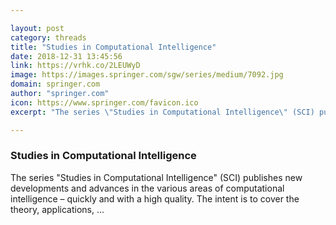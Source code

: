```yaml
---

layout: post
category: threads
title: "Studies in Computational Intelligence"
date: 2018-12-31 13:45:56
link: https://vrhk.co/2LEUWyD
image: https://images.springer.com/sgw/series/medium/7092.jpg
domain: springer.com
author: "springer.com"
icon: https://www.springer.com/favicon.ico
excerpt: "The series \"Studies in Computational Intelligence\" (SCI) publishes new developments and advances in the various areas of computational intelligence – quickly and with a high quality. The intent is to cover the theory, applications, ..."

---
```


### Studies in Computational Intelligence

The series "Studies in Computational Intelligence" (SCI) publishes new developments and advances in the various areas of computational intelligence – quickly and with a high quality. The intent is to cover the theory, applications, ...